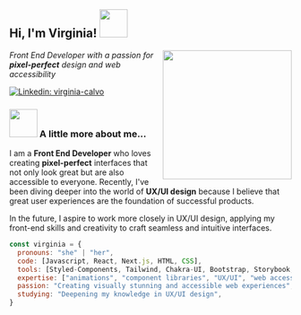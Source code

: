 <h2> Hi, I'm Virginia! <img src="https://media.giphy.com/media/mGcNjsfWAjY5AEZNw6/giphy.gif" width="50"></h2>
<img align='right' src="https://media.giphy.com/media/ieyl9zmCjO4b4t6qoY/giphy.gif" width="230">

<p><em>Front End Developer with a passion for <b>pixel-perfect</b> design and web accessibility</em></p>

[![Linkedin: virginia-calvo](https://img.shields.io/badge/-Virginia%20Calvo-blue?style=flat-square&logo=Linkedin&logoColor=white&link=https://www.linkedin.com/in/virginia-calvo/)](https://www.linkedin.com/in/virginia-calvo/)

### <img src="https://media.giphy.com/media/VgCDAzcKvsR6OM0uWg/giphy.gif" width="50"> A little more about me...  

I am a **Front End Developer** who loves creating **pixel-perfect** interfaces that not only look great but are also accessible to everyone. Recently, I've been diving deeper into the world of **UX/UI design** because I believe that great user experiences are the foundation of successful products.

In the future, I aspire to work more closely in UX/UI design, applying my front-end skills and creativity to craft seamless and intuitive interfaces.

```javascript
const virginia = {
  pronouns: "she" | "her",
  code: [Javascript, React, Next.js, HTML, CSS],
  tools: [Styled-Components, Tailwind, Chakra-UI, Bootstrap, Storybook, Figma],
  expertise: ["animations", "component libraries", "UX/UI", "web accessibility"],
  passion: "Creating visually stunning and accessible web experiences",
  studying: "Deepening my knowledge in UX/UI design",
}
